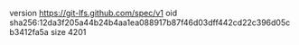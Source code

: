 version https://git-lfs.github.com/spec/v1
oid sha256:12da3f205a44b24b4aa1ea088917b87f46d03dff442cd22c396d05cb3412fa5a
size 4201
